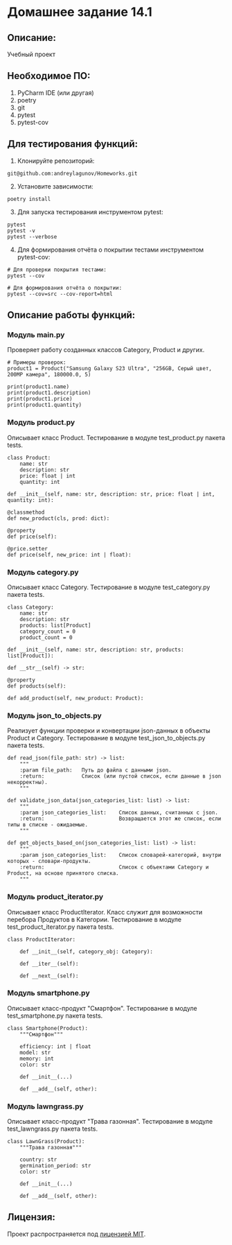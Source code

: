# Домашнее задание 14.1


## Описание:

Учебный проект


## Необходимое ПО:

1. PyCharm IDE (или другая)
2. poetry
3. git
4. pytest
5. pytest-cov


## Для тестирования функций:

1. Клонируйте репозиторий:
```
git@github.com:andreylagunov/Homeworks.git
```

2. Установите зависимости:

```
poetry install 
```

3. Для запуска тестирования инструментом pytest:

```
pytest
pytest -v
pytest --verbose
```

4. Для формирования отчёта о покрытии тестами инструментом pytest-cov:

```
# Для проверки покрытия тестами:
pytest --cov

# Для формирования отчёта о покрытии:
pytest --cov=src --cov-report=html
```


## Описание работы функций:


### Модуль **main.py**
Проверяет работу созданных классов Category, Product и других.
```
# Примеры проверок:
product1 = Product("Samsung Galaxy S23 Ultra", "256GB, Серый цвет, 200MP камера", 180000.0, 5)

print(product1.name)
print(product1.description)
print(product1.price)
print(product1.quantity)
```


### Модуль **product.py**
Описывает класс Product.
Тестирование в модуле test_product.py пакета tests.
```
class Product:
    name: str
    description: str
    price: float | int
    quantity: int
    
def __init__(self, name: str, description: str, price: float | int, quantity: int):

@classmethod
def new_product(cls, prod: dict):

@property
def price(self):

@price.setter
def price(self, new_price: int | float):
```


### Модуль **category.py**
Описывает класс Category.
Тестирование в модуле test_category.py пакета tests.
```
class Category:
    name: str
    description: str
    products: list[Product]
    category_count = 0
    product_count = 0
    
def __init__(self, name: str, description: str, products: list[Product]):

def __str__(self) -> str:

@property
def products(self):

def add_product(self, new_product: Product):
```


### Модуль **json_to_objects.py**
Реализует функции проверки и конвертации json-данных в объекты Product и Category.
Тестирование в модуле test_json_to_objects.py пакета tests.
```
def read_json(file_path: str) -> list:
    """
    :param file_path:   Путь до файла с данными json.
    :return:            Список (или пустой список, если данные в json некорректны).
    """
    
def validate_json_data(json_categories_list: list) -> list:
    """
    :param json_categories_list:    Список данных, считанных с json.
    :return:                        Возвращается этот же список, если типы в списке - ожидаемые.
    """
    
def get_objects_based_on(json_categories_list: list) -> list:
    """
    :param json_categories_list:    Список словарей-категорий, внутри которых - словари-продукты.
    :return:                        Список с объектами Category и Product, на основе принятого списка.
    """
```

### Модуль **product_iterator.py**
Описывает класс ProductIterator. Класс служит для возможности перебора Продуктов в Категории.
Тестирование в модуле test_product_iterator.py пакета tests.
```
class ProductIterator:

    def __init__(self, category_obj: Category):

    def __iter__(self):

    def __next__(self):
```

### Модуль **smartphone.py**
Описывает класс-продукт "Смартфон".
Тестирование в модуле test_smartphone.py пакета tests.
```
class Smartphone(Product):
    """Смартфон"""

    efficiency: int | float
    model: str
    memory: int
    color: str

    def __init__(...)
    
    def __add__(self, other):
```

### Модуль **lawngrass.py**
Описывает класс-продукт "Трава газонная".
Тестирование в модуле test_lawngrass.py пакета tests.
```
class LawnGrass(Product):
    """Трава газонная"""

    country: str
    germination_period: str
    color: str

    def __init__(...)
    
    def __add__(self, other):
```


## Лицензия:

Проект распространяется под [лицензией MIT](LICENSE).